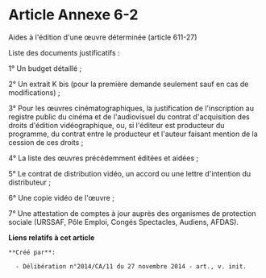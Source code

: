# Article Annexe 6-2

Aides à l'édition d'une œuvre déterminée (article 611-27)

Liste des documents justificatifs :

1° Un budget détaillé ;

2° Un extrait K bis (pour la première demande seulement sauf en cas de modifications) ;

3° Pour les œuvres cinématographiques, la justification de l'inscription au registre public du cinéma et de l'audiovisuel du
contrat d'acquisition des droits d'édition vidéographique, ou, si l'éditeur est producteur du programme, du contrat entre le
producteur et l'auteur faisant mention de la cession de ces droits ;

4° La liste des œuvres précédemment éditées et aidées ;

5° Le contrat de distribution vidéo, un accord ou une lettre d'intention du distributeur ;

6° Une copie vidéo de l'œuvre ;

7° Une attestation de comptes à jour auprès des organismes de protection sociale (URSSAF, Pôle Emploi, Congés Spectacles,
Audiens, AFDAS).

**Liens relatifs à cet article**

	**Créé par**:

	  - Délibération n°2014/CA/11 du 27 novembre 2014 - art., v. init.
